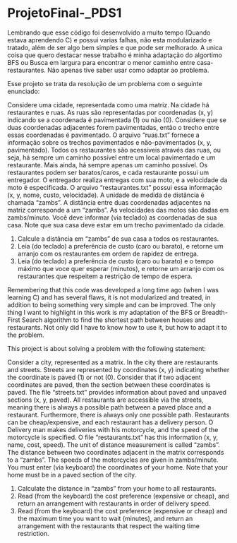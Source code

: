 # ProjetoFinal-_PDS1
Lembrando que esse código foi desenvolvido a muito tempo (Quando estava aprendendo C) e possui varias falhas, não esta modularizado e tratado, além de ser algo bem simples e que pode ser melhorado.
A unica coisa que quero destacar nesse trabalho é minha adaptação do algortimo BFS ou Busca em largura para encontrar o menor caminho entre casa-restaurantes.
Não apenas tive saber usar como adaptar ao problema.

Esse projeto se trata da resolução de um problema com o seguinte enunciado:

Considere uma cidade, representada como uma matriz. Na cidade há restaurantes e ruas.
As ruas são representadas por coordenadas (x, y) indicando se a coordenada é
pavimentada (1) ou não (0). Considere que se duas coordenadas adjacentes forem
pavimentadas, então o trecho entre essas coordenadas é pavimentado. O arquivo “ruas.txt”
fornece a informação sobre os trechos pavimentados e não-pavimentados (x, y,
pavimentado). Todos os restaurantes são acessíveis através das ruas, ou seja, há sempre
um caminho possível entre um local pavimentado e um restaurante. Mais ainda, há sempre
apenas um caminho possível.
Os restaurantes podem ser baratos/caros, e cada restaurante possui um entregador. O
entregador realiza entregas com sua moto, e a velocidade da moto é especificada. O
arquivo “restaurantes.txt” possui essa informação (x, y, nome, custo, velocidade).
A unidade de medida de distância é chamada “zambs”. A distância entre duas coordenadas
adjacentes na matriz corresponde a um “zambs”. As velocidades das motos são dadas em
zambs/minuto.
Você deve informar (via teclado) as coordenadas de sua casa. Note que sua casa deve
estar em um trecho pavimentado da cidade.
  1. Calcule a distância em “zambs” de sua casa a todos os restaurantes. 
  2. Leia (do teclado) a preferência de custo (caro ou barato), e retorne um arranjo com
  os restaurantes em ordem de rapidez de entrega.
  3. Leia (do teclado) a preferência de custo (caro ou barato) e o tempo máximo que
  voce quer esperar (minutos), e retorne um arranjo com os restaurantes que
  respeitem a restrição de tempo de espera.

Remembering that this code was developed a long time ago (when I was learning C) and has several flaws, it is not modularized and treated, in addition to being something very simple and can be improved.
The only thing I want to highlight in this work is my adaptation of the BFS or Breadth-First Search algorithm to find the shortest path between houses and restaurants.
Not only did I have to know how to use it, but how to adapt it to the problem.

This project is about solving a problem with the following statement:

Consider a city, represented as a matrix. In the city there are restaurants and streets.
Streets are represented by coordinates (x, y) indicating whether the coordinate is
paved (1) or not (0). Consider that if two adjacent coordinates are
paved, then the section between these coordinates is paved. The file “streets.txt”
provides information about paved and unpaved sections (x, y,
paved). All restaurants are accessible via the streets, meaning there is always
a possible path between a paved place and a restaurant. Furthermore, there is always
only one possible path.
Restaurants can be cheap/expensive, and each restaurant has a delivery person. O
Delivery man makes deliveries with his motorcycle, and the speed of the motorcycle is specified. O
file “restaurants.txt” has this information (x, y, name, cost, speed).
The unit of distance measurement is called “zambs”. The distance between two coordinates
adjacent in the matrix corresponds to a “zambs”. The speeds of the motorcycles are given in
zambs/minute.
You must enter (via keyboard) the coordinates of your home. Note that your home must
be in a paved section of the city.
  1. Calculate the distance in “zambs” from your home to all restaurants.
  2. Read (from the keyboard) the cost preference (expensive or cheap), and return an arrangement with
  restaurants in order of delivery speed.
  3. Read (from the keyboard) the cost preference (expensive or cheap) and the maximum time
  you want to wait (minutes), and return an arrangement with the restaurants that
  respect the waiting time restriction.

